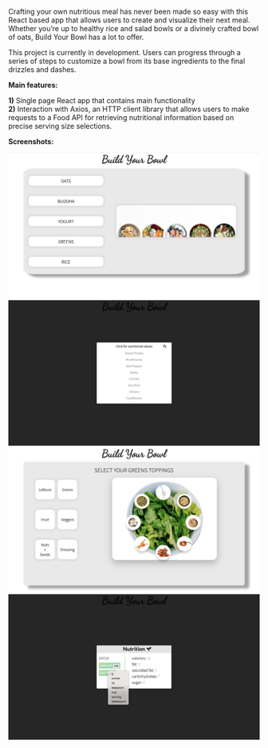 Crafting your own nutritious meal has never been made so easy with this React based app that allows users to create and visualize their next meal. Whether you’re up to healthy rice and salad bowls or a divinely crafted bowl of oats, Build Your Bowl has a lot to offer.

This project is currently in development. Users can progress through a series of steps to customize a bowl from its base ingredients to the final drizzles and dashes.

**Main features:**

**1)** Single page React app that contains main functionality<br/>
**2)** Interaction with Axios, an HTTP client library that allows users to make requests to a Food API for retrieving nutritional information based on precise serving size selections.

**Screenshots:**

![App screenshot](/src/images/screenshots/screenshot4.png)
![App screenshot](/src/images/screenshots/screenshot2.png)
![App screenshot](/src/images/screenshots/screenshot3.png)
![App screenshot](/src/images/screenshots/screenshot1.png)
